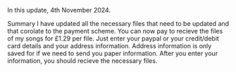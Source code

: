 In this update, 4th November 2024.

Summary
I have updated all the necessary files that need to be updated and that corolate to the payment scheme. You can now pay to recieve the files of my songs for £1.29 per file. Just enter your paypal or your credit/debit card details and your address information. Address information is only saved for if we need to send you paper information. After you enter your information, you should recieve the necessary files.